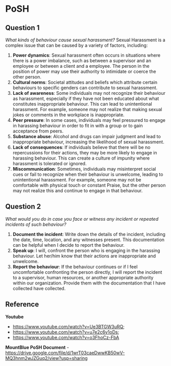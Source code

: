 # PoSH

## Question 1

*What kinds of behaviour cause sexual harassment?*
Sexual Harassment is a complex issue that can be caused by a variety of factors, including:

1. **Power dynamics**: Sexual harassment often occurs in situations where there is a power imbalance, such as between a supervisor and an employee or between a client and a employee. The person in the position of power may use their authority to intimidate or coerce the other person.
2. **Cultural norms**: Societal attitudes and beliefs which attribute certain behaviours to specific genders can contribute to sexual harassment.
3. **Lack of awareness**: Some individuals may not recognize their behaviour as harassment, especially if they have not been educated about what constitutes inappropriate behaviour. This can lead to unintentional harassment. For example, someone may not realize that making sexual jokes or comments in the workplace is inappropriate.
4. **Peer pressure**: In some cases, individuals may feel pressured to engage in harassing behaviour in order to fit in with a group or to gain acceptance from peers.
5. **Substance abuse**: Alcohol and drugs can impair judgment and lead to inappropriate behaviour, increasing the likelihood of sexual harassment.
6. **Lack of consequences**: If individuals believe that there will be no repercussions for their actions, they may be more likely to engage in harassing behaviour. This can create a culture of impunity where harassment is tolerated or ignored.
7. **Miscommunication**: Sometimes, individuals may misinterpret social cues or fail to recognize when their behaviour is unwelcome, leading to unintentional harassment. For example, someone may not be comfortable with physical touch or constant Praise, but the other person may not realize this and continue to engage in that behaviour.

## Question 2

*What would you do in case you face or witness any incident or repeated incidents of such behaviour?*
1. **Document the incident**: Write down the details of the incident, including the date, time, location, and any witnesses present. This documentation can be helpful when I decide to report the behaviour.
2. **Speak up**: I will, confront the person who is engaging in the harassing behaviour. Let her/him know that their actions are inappropriate and unwelcome. 
3. **Report the behaviour**: If the behaviour continues or if I feel uncomfortable confronting the person directly, I will report the incident to a supervisor, human resources, or another appropriate authority within our organization. Provide them with the documentation that I have collected have collected.

## Reference

**Youtube**  
 + https://www.youtube.com/watch?v=Ue3BTGW3uRQ;
 + https://www.youtube.com/watch?v=u7e2c6v1oDs;
 + https://www.youtube.com/watch?v=o3FhoCz-FbA
            
**MountBlue PoSH Document** - https://drive.google.com/file/d/1wrT03caeDwwKB50wV-MQ3hnm2wJZGuq2/view?usp=sharing
